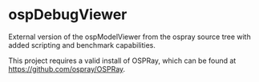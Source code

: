 # ospDebugViewer
External version of the ospModelViewer from the ospray source tree with added scripting and benchmark capabilities.

This project requires a valid install of OSPRay, which can be found at https://github.com/ospray/OSPRay.

